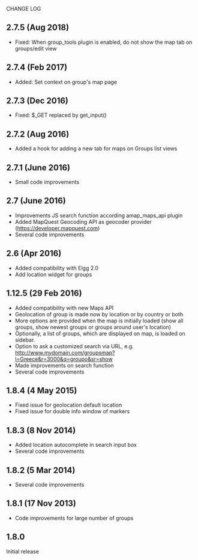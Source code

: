 CHANGE LOG

2.7.5	(Aug 2018)
--------------------------------
- Fixed: When group_tools plugin is enabled, do not show the map tab on groups/edit view

2.7.4	(Feb 2017)
--------------------------------
- Added: Set context on group's map page

2.7.3	(Dec 2016)
--------------------------------
- Fixed: $_GET replaced by get_input()

2.7.2	(Aug 2016)
--------------------------------
- Added a hook for adding a new tab for maps on Groups list views

2.7.1	(June 2016)
--------------------------------
- Small code improvements

2.7	(June 2016)
--------------------------------
- Improvements JS search function according amap_maps_api plugin
- Added MapQuest Geocoding API as geocoder provider (https://developer.mapquest.com)
- Several code improvements

2.6	(Apr 2016)
--------------------------------
- Added compatibility with Elgg 2.0
- Add location widget for groups

1.12.5	(29 Feb 2016)
--------------------------------
- Added compatibility with new Maps API
- Geolocation of group is made now by location or by country or both
- More options are provided when the map is initially loaded (show all groups, show newest groups or groups around user's location) 
- Optionally, a list of groups, which are displayed on map, is loaded on sidebar.
- Option to ask a customized search via URL, e.g. http://www.mydomain.com/groupsmap?l=Greece&r=3000&q=groupo&sr=show
- Made improvements on search function
- Several code improvements

1.8.4	(4 May 2015)
--------------------------------
- Fixed issue for geolocation default location
- Fixed issue for double info window of markers

1.8.3	(8 Nov 2014)
--------------------------------
- Added location autocomplete in search input box
- Several code improvements

1.8.2	(5 Mar 2014)
--------------------------------
- Several code improvements 

1.8.1	(17 Nov 2013)
--------------------------------
- Code improvements for large number of groups

1.8.0 
--------------------- 
Initial release 






